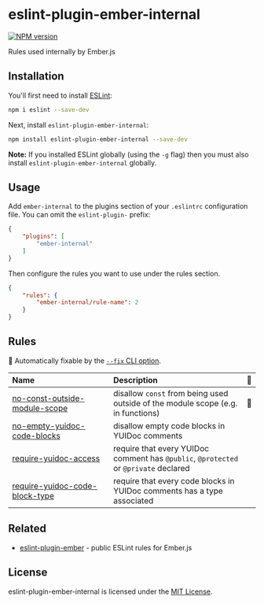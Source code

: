 # eslint-plugin-ember-internal

[![NPM version](https://img.shields.io/npm/v/eslint-plugin-ember-internal.svg?style=flat)](https://npmjs.org/package/eslint-plugin-ember-internal)

Rules used internally by Ember.js

## Installation

You'll first need to install [ESLint](http://eslint.org):

```sh
npm i eslint --save-dev
```

Next, install `eslint-plugin-ember-internal`:

```sh
npm install eslint-plugin-ember-internal --save-dev
```

**Note:** If you installed ESLint globally (using the `-g` flag) then you must also install `eslint-plugin-ember-internal` globally.

## Usage

Add `ember-internal` to the plugins section of your `.eslintrc` configuration file. You can omit the `eslint-plugin-` prefix:

```json
{
    "plugins": [
        "ember-internal"
    ]
}
```

Then configure the rules you want to use under the rules section.

```json
{
    "rules": {
        "ember-internal/rule-name": 2
    }
}
```

## Rules

<!-- begin auto-generated rules list -->

🔧 Automatically fixable by the [`--fix` CLI option](https://eslint.org/docs/user-guide/command-line-interface#--fix).

| Name                                                                           | Description                                                                          | 🔧 |
| :----------------------------------------------------------------------------- | :----------------------------------------------------------------------------------- | :- |
| [no-const-outside-module-scope](docs/rules/no-const-outside-module-scope.md)   | disallow `const` from being used outside of the module scope (e.g. in functions)     | 🔧 |
| [no-empty-yuidoc-code-blocks](docs/rules/no-empty-yuidoc-code-blocks.md)       | disallow empty code blocks in YUIDoc comments                                        |    |
| [require-yuidoc-access](docs/rules/require-yuidoc-access.md)                   | require that every YUIDoc comment has `@public`, `@protected` or `@private` declared |    |
| [require-yuidoc-code-block-type](docs/rules/require-yuidoc-code-block-type.md) | require that every code blocks in YUIDoc comments has a type associated              |    |

<!-- end auto-generated rules list -->

## Related

- [eslint-plugin-ember](https://github.com/ember-cli/eslint-plugin-ember) - public ESLint rules for Ember.js

## License

eslint-plugin-ember-internal is licensed under the [MIT License](LICENSE).
